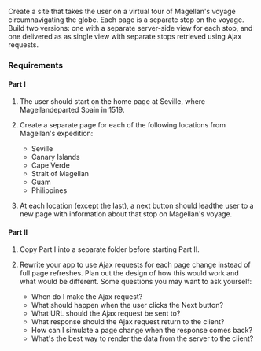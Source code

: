 Create a site that takes the user on a virtual tour of Magellan's voyage 
circumnavigating the globe. Each page is a separate stop on the voyage.
Build two versions: one with a separate server-side view for each stop, 
and one delivered as as single view with separate stops retrieved using
Ajax requests.

### Requirements

#### Part I

1.  The user should start on the home page at Seville, where Magellandeparted Spain in 1519.
2.  Create a separate page for each of the following locations from
Magellan's expedition:
    * Seville
    * Canary Islands
    * Cape Verde
    * Strait of Magellan
    * Guam
    * Philippines
    
3.  At each location (except the last), a next button should leadthe user to a new page with information about that stop on
Magellan's voyage.

#### Part II

1.  Copy Part I into a separate folder before starting Part II.
2.  Rewrite your app to use Ajax requests for each page change
instead of full page refreshes. Plan out the design of how
this would work and what would be different. Some questions
you may want to ask yourself:

     *   When do I make the Ajax request?
    *   What should happen when the user clicks the Next button?
    *   What URL should the Ajax request be sent to?
    *   What response should the Ajax request return to the client?
    *   How can I simulate a page change when the response comes back?
    *   What's the best way to render the data from the server to
the client?
